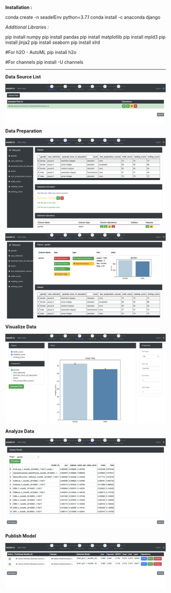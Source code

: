 **Installation :**

conda create -n seadelEnv python=3.7.1
conda install -c anaconda django

*Additional Libraries :*

pip install numpy
pip install pandas
pip install matplotlib
pip install mpld3
pip install jinja2
pip install seaborn
pip install xlrd

#For h2O - AutoML
pip install h2o

#For channels
pip install -U channels


----

**Data Source List**

![Data Source](media/img/data-source.png)

**Data Preparation**

![Data Preparation](media/img/data-prep-1.png)

![Data Preparation](media/img/data-prep-2.png)

**Visualize Data**

![Visualize Data](media/img/visualise-data.png)

**Analyze Data**

![Analyze Data](media/img/train-data.png)

**Publish Model**

![Publish Model](media/img/publish-modal.png)
